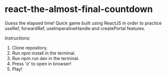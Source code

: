 # react-the-almost-final-countdown
Guess the elapsed time! Quick game built using ReactJS in order to practice useRef, forwardRef, useImperativeHandle and createPortal features.

Instructions:
1. Clone repository.
2. Run npm install in the terminal.
3. Run npm run dev in the terminal.
4. Press 'o' to open in browser!
5. Play!
